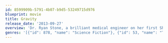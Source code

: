 ```yaml
---
id: 8599909b-5791-4b07-b9d5-53249715d976
blueprint: movie
title: Gravity
release_date: '2013-09-27'
overview: 'Dr. Ryan Stone, a brilliant medical engineer on her first Shuttle mission, with veteran astronaut Matt Kowalsky in command of his last flight before retiring. But on a seemingly routine spacewalk, disaster strikes. The Shuttle is destroyed, leaving Stone and Kowalsky completely alone-tethered to nothing but each other and spiraling out into the blackness of space. The deafening silence tells them they have lost any link to Earth and any chance for rescue. As fear turns to panic, every gulp of air eats away at what little oxygen is left. But the only way home may be to go further out into the terrifying expanse of space.'
genres: '[{"id": 878, "name": "Science Fiction"}, {"id": 53, "name": "Thriller"}, {"id": 18, "name": "Drama"}]'
---
```

